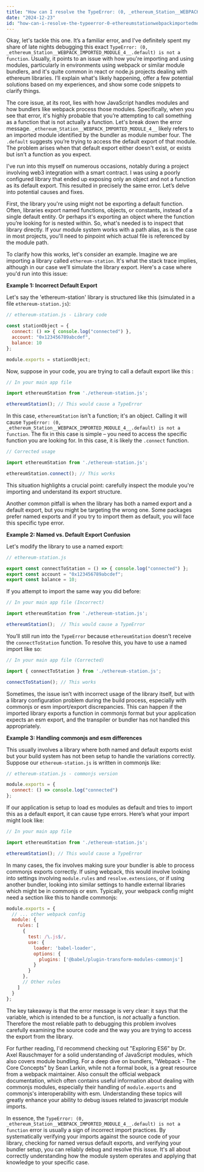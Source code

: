 ```yaml
---
title: "How can I resolve the TypeError: (0, _ethereum_Station__WEBPACK_IMPORTED_MODULE_4__.default) is not a function?"
date: "2024-12-23"
id: "how-can-i-resolve-the-typeerror-0-ethereumstationwebpackimportedmodule4default-is-not-a-function"
---
```


Okay, let's tackle this one. It’s a familiar error, and I've definitely spent my share of late nights debugging this exact `TypeError: (0, _ethereum_Station__WEBPACK_IMPORTED_MODULE_4__.default) is not a function`. Usually, it points to an issue with how you're importing and using modules, particularly in environments using webpack or similar module bundlers, and it's quite common in react or node.js projects dealing with ethereum libraries. I’ll explain what's likely happening, offer a few potential solutions based on my experiences, and show some code snippets to clarify things.

The core issue, at its root, lies with how JavaScript handles modules and how bundlers like webpack process those modules. Specifically, when you see that error, it's highly probable that you’re attempting to call something as a function that is not actually a function. Let's break down the error message. `_ethereum_Station__WEBPACK_IMPORTED_MODULE_4__` likely refers to an imported module identified by the bundler as module number four. The `.default` suggests you’re trying to access the default export of that module. The problem arises when that default export either doesn't exist, or exists but isn't a function as you expect.

I've run into this myself on numerous occasions, notably during a project involving web3 integration with a smart contract. I was using a poorly configured library that ended up exposing only an object and not a function as its default export. This resulted in precisely the same error. Let’s delve into potential causes and fixes.

First, the library you're using might not be exporting a default function. Often, libraries export named functions, objects, or constants, instead of a single default entity. Or perhaps it's exporting an object where the function you’re looking for is nested within. So, what's needed is to inspect that library directly. If your module system works with a path alias, as is the case in most projects, you'll need to pinpoint which actual file is referenced by the module path.

To clarify how this works, let's consider an example. Imagine we are importing a library called `ethereum-station`. It's what the stack trace implies, although in our case we’ll simulate the library export. Here's a case where you'd run into this issue:

**Example 1: Incorrect Default Export**

Let's say the 'ethereum-station' library is structured like this (simulated in a file `ethereum-station.js`):

```javascript
// ethereum-station.js - Library code

const stationObject = {
  connect: () => { console.log("connected") },
  account: "0x123456789abcdef",
  balance: 10
};

module.exports = stationObject;
```

Now, suppose in your code, you are trying to call a default export like this :

```javascript
// In your main app file

import ethereumStation from './ethereum-station.js';

ethereumStation(); // This would cause a TypeError
```
In this case, `ethereumStation` isn't a function; it's an object. Calling it will cause `TypeError: (0, _ethereum_Station__WEBPACK_IMPORTED_MODULE_4__.default) is not a function`. The fix in this case is simple – you need to access the specific function you are looking for. In this case, it is likely the `.connect` function.

```javascript
// Corrected usage

import ethereumStation from './ethereum-station.js';

ethereumStation.connect(); // This works
```

This situation highlights a crucial point: carefully inspect the module you're importing and understand its export structure.

Another common pitfall is when the library has both a named export and a default export, but you might be targeting the wrong one. Some packages prefer named exports and if you try to import them as default, you will face this specific type error.

**Example 2: Named vs. Default Export Confusion**

Let's modify the library to use a named export:

```javascript
// ethereum-station.js

export const connectToStation = () => { console.log("connected") };
export const account = "0x123456789abcdef";
export const balance = 10;
```

If you attempt to import the same way you did before:

```javascript
// In your main app file (Incorrect)

import ethereumStation from './ethereum-station.js';

ethereumStation();  // This would cause a TypeError
```
You’ll still run into the `TypeError` because `ethereumStation` doesn't receive the `connectToStation` function. To resolve this, you have to use a named import like so:

```javascript
// In your main app file (Corrected)

import { connectToStation } from './ethereum-station.js';

connectToStation(); // This works

```

Sometimes, the issue isn’t with incorrect usage of the library itself, but with a library configuration problem during the build process, especially with commonjs or esm import/export discrepancies. This can happen if the imported library exports a function in commonjs format but your application expects an esm export, and the transpiler or bundler has not handled this appropriately.

**Example 3: Handling commonjs and esm differences**

This usually involves a library where both named and default exports exist but your build system has not been setup to handle the variations correctly. Suppose our `ethereum-station.js` is written in commonjs like:

```javascript
// ethereum-station.js - commonjs version

module.exports = {
  connect: () => console.log("connected")
};
```
If our application is setup to load es modules as default and tries to import this as a default export, it can cause type errors. Here’s what your import might look like:

```javascript
// In your main app file

import ethereumStation from './ethereum-station.js';

ethereumStation(); // This would cause a TypeError
```

In many cases, the fix involves making sure your bundler is able to process commonjs exports correctly. If using webpack, this would involve looking into settings involving `module.rules` and `resolve.extensions`, or if using another bundler, looking into similar settings to handle external libraries which might be in commonjs or esm. Typically, your webpack config might need a section like this to handle commonjs:

```javascript
module.exports = {
  // ... other webpack config
  module: {
    rules: [
      {
        test: /\.js$/,
        use: {
          loader: 'babel-loader',
          options: {
            plugins: ['@babel/plugin-transform-modules-commonjs']
          }
        }
      },
      // Other rules
    ]
  }
};
```
The key takeaway is that the error message is very clear: it says that the variable, which is intended to be a function, is *not* actually a function. Therefore the most reliable path to debugging this problem involves carefully examining the source code and the way you are trying to access the export from the library.

For further reading, I'd recommend checking out "Exploring ES6" by Dr. Axel Rauschmayer for a solid understanding of JavaScript modules, which also covers module bundling. For a deep dive on bundlers, "Webpack - The Core Concepts" by Sean Larkin, while not a formal book, is a great resource from a webpack maintainer. Also consult the official webpack documentation, which often contains useful information about dealing with commonjs modules, especially their handling of `module.exports` and commonjs's interoperability with esm. Understanding these topics will greatly enhance your ability to debug issues related to javascript module imports.

In essence, the `TypeError: (0, _ethereum_Station__WEBPACK_IMPORTED_MODULE_4__.default) is not a function` error is usually a sign of incorrect import practices. By systematically verifying your imports against the source code of your library, checking for named versus default exports, and verifying your bundler setup, you can reliably debug and resolve this issue. It's all about correctly understanding how the module system operates and applying that knowledge to your specific case.
